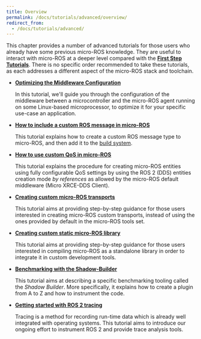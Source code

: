 ```yaml
---
title: Overview
permalink: /docs/tutorials/advanced/overview/
redirect_from:
  - /docs/tutorials/advanced/
---
```


This chapter provides a number of advanced tutorials for those users who already have some previous micro-ROS knowledge. They are useful to interact with micro-ROS at a deeper level compared with the [**First Step Tutorials**](../../core/overview). There is no specific order recommended to take these tutorials, as each addresses a different aspect of the micro-ROS stack and toolchain.

* [**Optimizing the Middleware Configuration**](../microxrcedds_rmw_configuration/)

  In this tutorial, we'll guide you through the configuration of the middleware between a microcontroller and the micro-ROS agent running on some Linux-based microprocessor, to optimize it for your specific use-case an application.

* [**How to include a custom ROS message in micro-ROS**](../create_new_type/)

  This tutorial explains how to create a custom ROS message type to micro-ROS, and then add it to the [build system](https://github.com/micro-ROS/micro_ros_setup).

* [**How to use custom QoS in micro-ROS**](../create_dds_entities_by_ref/)

  This tutorial explains the procedure for creating micro-ROS entities using fully configurable QoS settings by using the ROS 2 (DDS) entities creation mode *by references* as allowed by the micro-ROS default middleware (Micro XRCE-DDS Client).

* [**Creating custom micro-ROS transports**](../create_custom_transports/)

  This tutorial aims at providing step-by-step guidance for those users interested in creating micro-ROS custom transports, instead of using the ones provided by default in the micro-ROS tools set.

* [**Creating custom static micro-ROS library**](../create_custom_static_library/)

  This tutorial aims at providing step-by-step guidance for those users interested in compiling micro-ROS as a standalone library in order to integrate it in custom development tools.

* [**Benchmarking with the Shadow-Builder**](../benchmarking/)

  This tutorial aims at describing a specific benchmarking tooling called the *Shadow Builder*. More specifically, it explains how to create a plugin from A to Z and how to instrument the code.

* [**Getting started with ROS 2 tracing**](../tracing/)

  Tracing is a method for recording run-time data which is already well integrated with operating systems. This tutorial aims to introduce our ongoing effort to instrument ROS 2 and provide trace analysis tools.
